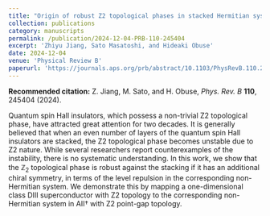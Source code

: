 ```yaml
---
title: "Origin of robust Z2 topological phases in stacked Hermitian systems: Non-Hermitian level repulsion"
collection: publications
category: manuscripts
permalink: /publication/2024-12-04-PRB-110-245404
excerpt: 'Zhiyu Jiang, Sato Masatoshi, and Hideaki Obuse'
date: 2024-12-04
venue: 'Physical Review B'
paperurl: 'https://journals.aps.org/prb/abstract/10.1103/PhysRevB.110.245404'
---
```


**Recommended citation:** Z. Jiang, M. Sato, and H. Obuse, *Phys. Rev. B* **110**, 245404 (2024).

Quantum spin Hall insulators, which possess a non-trivial Z2 topological phase, have attracted great attention for two decades. It is generally believed that when an even number of layers of the quantum spin Hall insulators are stacked, the Z2 topological phase becomes unstable due to Z2 nature. While several researchers report counterexamples of the instability, there is no systematic understanding. In this work, we show that the $\mathbb{Z}_2$ topological phase is robust against the stacking if it has an additional chiral symmetry, in terms of the level repulsion in the corresponding non-Hermitian system. We demonstrate this by mapping a one-dimensional class DIII superconductor with Z2 topology to the corresponding non-Hermitian system in AII† with Z2 point-gap topology.
